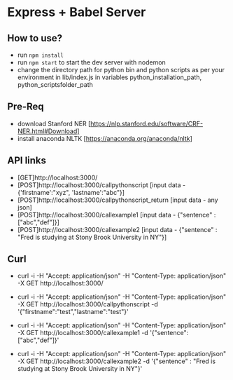 # Express + Babel Server

## How to use?
*  run `npm install`
* run `npm start` to start the dev server with nodemon
* change the directory path for python bin and python scripts as per your environment in lib/index.js in variables python_installation_path, python_scriptsfolder_path

## Pre-Req
* download Stanford NER [https://nlp.stanford.edu/software/CRF-NER.html#Download]
* install anaconda NLTK [https://anaconda.org/anaconda/nltk]

## API links 
* [GET]http://localhost:3000/
* [POST]http://localhost:3000/callpythonscript   [input data - {'firstname':"xyz", 'lastname':"abc"}]
* [POST]http://localhost:3000/callpythonscript_return  [input data - any json]
* [POST]http://localhost:3000/callexample1  [input data - {"sentence" : ["abc","def"]}]
* [POST]http://localhost:3000/callexample2  [input data - {"sentence" : "Fred is studying at Stony Brook University in NY"}]



## Curl
* curl -i -H "Accept: application/json" -H "Content-Type: application/json" -X GET http://localhost:3000/

* curl -i -H "Accept: application/json" -H "Content-Type: application/json" -X GET http://localhost:3000/callpythonscript  -d '{"firstname":"test","lastname":"test"}'

* curl -i -H "Accept: application/json" -H "Content-Type: application/json" -X GET http://localhost:3000/callexample1  -d '{"sentence":["abc","def"]}'

* curl -i -H "Accept: application/json" -H "Content-Type: application/json" -X GET http://localhost:3000/callexample2  -d '{"sentence" : "Fred is studying at Stony Brook University in NY"}'